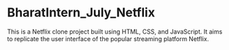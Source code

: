# BharatIntern_July_Netflix
This is a Netflix clone project built using HTML, CSS, and JavaScript. 
It aims to replicate the user interface of the popular streaming platform Netflix.
